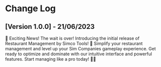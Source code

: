 # Change Log

## [Version 1.0.0] - 21/06/2023

🎉 Exciting News! The wait is over! Introducing the initial release of Restaurant Management by Simco Tools! 🚀 Simplify your restaurant management and level up your Sim Companies gameplay experience. Get ready to optimize and dominate with our intuitive interface and powerful features. Start managing like a pro today! 💪😃
